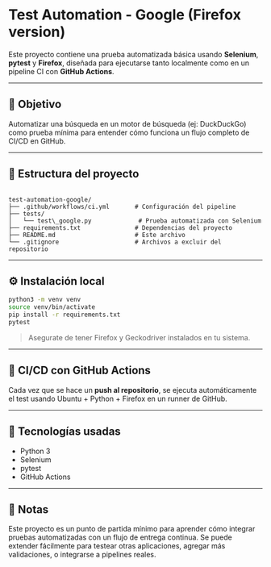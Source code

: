
# Test Automation - Google (Firefox version)

Este proyecto contiene una prueba automatizada básica usando **Selenium**, **pytest** y **Firefox**, diseñada para ejecutarse tanto localmente como en un pipeline CI con **GitHub Actions**.

---

## 🚀 Objetivo

Automatizar una búsqueda en un motor de búsqueda (ej: DuckDuckGo) como prueba mínima para entender cómo funciona un flujo completo de CI/CD en GitHub.

---

## 📁 Estructura del proyecto

```

test-automation-google/
├── .github/workflows/ci.yml       # Configuración del pipeline
├── tests/
│   └── test\_google.py             # Prueba automatizada con Selenium
├── requirements.txt               # Dependencias del proyecto
├── README.md                      # Este archivo
└── .gitignore                     # Archivos a excluir del repositorio

````

---

## ⚙️ Instalación local

```bash
python3 -m venv venv
source venv/bin/activate
pip install -r requirements.txt
pytest
````

> Asegurate de tener Firefox y Geckodriver instalados en tu sistema.

---

## 🔁 CI/CD con GitHub Actions

Cada vez que se hace un **push al repositorio**, se ejecuta automáticamente el test usando Ubuntu + Python + Firefox en un runner de GitHub.

---

## 🧪 Tecnologías usadas

* Python 3
* Selenium
* pytest
* GitHub Actions

---

## 📝 Notas

Este proyecto es un punto de partida mínimo para aprender cómo integrar pruebas automatizadas con un flujo de entrega continua. Se puede extender fácilmente para testear otras aplicaciones, agregar más validaciones, o integrarse a pipelines reales.

```





